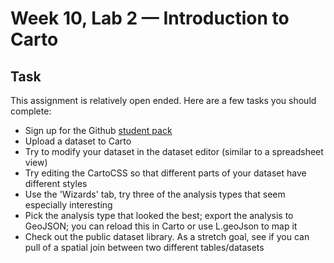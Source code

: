 # Week 10, Lab 2 — Introduction to Carto

## Task

This assignment is relatively open ended. Here are a few tasks you should complete:

- Sign up for the Github [student pack](https://education.github.com/pack)
- Upload a dataset to Carto
- Try to modify your dataset in the dataset editor (similar to a spreadsheet view)
- Try editing the CartoCSS so that different parts of your dataset have different styles
- Use the 'Wizards' tab, try three of the analysis types that seem especially interesting
- Pick the analysis type that looked the best; export the analysis to GeoJSON; you can
  reload this in Carto or use L.geoJson to map it
- Check out the public dataset library. As a stretch goal, see if you can pull of a spatial join
  between two different tables/datasets

